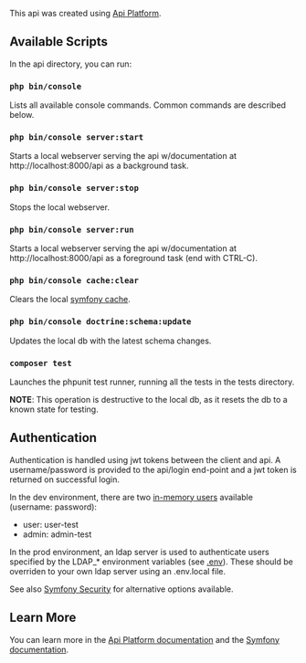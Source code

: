 This api was created using [Api Platform](https://api-platform.com/).

## Available Scripts

In the api directory, you can run:

### `php bin/console`

Lists all available console commands. Common commands are described below.

### `php bin/console server:start`

Starts a local webserver serving the api w/documentation at http://localhost:8000/api as a background task.

### `php bin/console server:stop`

Stops the local webserver.

### `php bin/console server:run`

Starts a local webserver serving the api w/documentation at http://localhost:8000/api as a foreground task (end with CTRL-C).

### `php bin/console cache:clear`

Clears the local [symfony cache](https://symfony.com/doc/current/cache.html).

### `php bin/console doctrine:schema:update`

Updates the local db with the latest schema changes.

### `composer test`

Launches the phpunit test runner, running all the tests in the tests
directory.

**NOTE**: This operation is destructive to the local db, as
it resets the db to a known state for testing.

## Authentication

Authentication is handled using jwt tokens between the client and api. A username/password is provided to the api/login end-point and a jwt token
is returned on successful login.

In the dev environment, there are two [in-memory users](packages/dev/security.yaml) available (username: password):

- user: user-test
- admin: admin-test

In the prod environment, an ldap server is used to authenticate users specified by the LDAP\_\* environment variables (see [.env](.env)). These should be overriden to
your own ldap server using an .env.local file.

See also [Symfony Security](https://symfony.com/doc/current/security.html) for alternative options available.

## Learn More

You can learn more in the [Api Platform documentation](https://api-platform.com/) and the [Symfony documentation](https://symfony.com/doc/).
